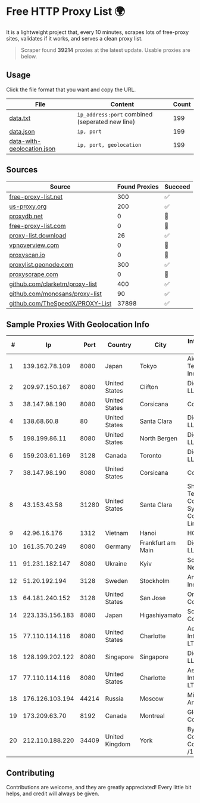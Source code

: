 
# Free HTTP Proxy List 🌍

It is a lightweight project that, every 10 minutes, scrapes lots of free-proxy sites, validates if it works, and serves a clean proxy list.


> Scraper found **39214** proxies at the latest update. Usable proxies are below.

## Usage

Click the file format that you want and copy the URL.


|File|Content|Count|
|----|-------|-----|
|[data.txt](https://raw.githubusercontent.com/themiralay/Proxy-List-World/master/data.txt)|`ip_address:port` combined (seperated new line)|199|
|[data.json](https://raw.githubusercontent.com/themiralay/Proxy-List-World/master/data.json)|`ip, port`|199|
|[data-with-geolocation.json](https://raw.githubusercontent.com/themiralay/Proxy-List-World/master/data-with-geolocation.json)|`ip, port, geolocation`|199|

## Sources

|Source|Found Proxies|Succeed|
|------|-------------|-------|
|[free-proxy-list.net](https://free-proxy-list.net)|300|✅|
|[us-proxy.org](https://www.us-proxy.org)|200|✅|
|[proxydb.net](http://proxydb.net)|0|🚫|
|[free-proxy-list.com](https://free-proxy-list.com/?page=&port=&type%5B%5D=http&type%5B%5D=https&up_time=0&search=Search)|0|🚫|
|[proxy-list.download](https://www.proxy-list.download/HTTP)|26|✅|
|[vpnoverview.com](https://vpnoverview.com/privacy/anonymous-browsing/free-proxy-servers)|0|🚫|
|[proxyscan.io](https://www.proxyscan.io)|0|🚫|
|[proxylist.geonode.com](https://proxylist.geonode.com/api/proxy-list?limit=300&page=1&sort_by=lastChecked&sort_type=desc&protocols=http,https)|300|✅|
|[proxyscrape.com](https://api.proxyscrape.com/v2/?request=displayproxies&protocol=http&timeout=10000&country=all&ssl=all&anonymity=all)|0|🚫|
|[github.com/clarketm/proxy-list](https://raw.githubusercontent.com/clarketm/proxy-list/master/proxy-list-raw.txt)|400|✅|
|[github.com/monosans/proxy-list](https://raw.githubusercontent.com/monosans/proxy-list/main/proxies/http.txt)|90|✅|
|[github.com/TheSpeedX/PROXY-List](https://raw.githubusercontent.com/TheSpeedX/PROXY-List/master/http.txt)|37898|✅|


## Sample Proxies With Geolocation Info

|#|Ip|Port|Country|City|Internet Service Provider|
|-|--|----|-------|----|-------------------------|
|1|139.162.78.109|8080|Japan|Tokyo|Akamai Technologies, Inc.|
|2|209.97.150.167|8080|United States|Clifton|DigitalOcean, LLC|
|3|38.147.98.190|8080|United States|Corsicana|Corsicana ISD|
|4|138.68.60.8|80|United States|Santa Clara|DigitalOcean, LLC|
|5|198.199.86.11|8080|United States|North Bergen|DigitalOcean, LLC|
|6|159.203.61.169|3128|Canada|Toronto|DigitalOcean, LLC|
|7|38.147.98.190|8080|United States|Corsicana|Corsicana ISD|
|8|43.153.43.58|31280|United States|Santa Clara|Shenzhen Tencent Computer Systems Company Limited|
|9|42.96.16.176|1312|Vietnam|Hanoi|HOALAC-VNNIC|
|10|161.35.70.249|8080|Germany|Frankfurt am Main|DigitalOcean, LLC|
|11|91.231.182.147|8080|Ukraine|Kyiv|South Park Networks LLC|
|12|51.20.192.194|3128|Sweden|Stockholm|Amazon.com, Inc.|
|13|64.181.240.152|3128|United States|San Jose|Oracle Corporation|
|14|223.135.156.183|8080|Japan|Higashiyamato|So-net Corporation|
|15|77.110.114.116|8080|United States|Charlotte|Aeza International LTD|
|16|128.199.202.122|8080|Singapore|Singapore|DigitalOcean, LLC|
|17|77.110.114.116|8080|United States|Charlotte|Aeza International LTD|
|18|176.126.103.194|44214|Russia|Moscow|Miglovets Egor Andreevich|
|19|173.209.63.70|8192|Canada|Montreal|GloboTech Communications|
|20|212.110.188.220|34409|United Kingdom|York|Bytemark Computer Consulting Ltd /19|



## Contributing

Contributions are welcome, and they are greatly appreciated! Every
little bit helps, and credit will always be given.

